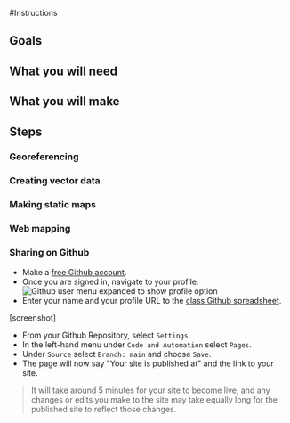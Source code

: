 #Instructions

## Goals

## What you will need

## What you will make

## Steps

### Georeferencing

### Creating vector data

### Making static maps

### Web mapping

### Sharing on Github
- Make a [free Github account](https://github.com/signup?ref_cta=Sign+up&ref_loc=header+logged+out&ref_page=%2F&source=header-home). 
- Once you are signed in, navigate to your profile. 
![Github user menu expanded to show profile option](1.png)
- Enter your name and your profile URL to the [class Github spreadsheet](https://docs.google.com/spreadsheets/d/1eSAMFp3eQKDMFo7ClKtM-XN5YVKjWVqlEliG9B2fbDw/edit?usp=sharing).


[screenshot]
- From your Github Repository, select `Settings`.
- In the left-hand menu under `Code and Automation` select `Pages`.
- Under `Source` select `Branch: main` and choose `Save`.
- The page will now say "Your site is published at" and the link to your site.
> It will take around 5 minutes for your site to become live, and any changes or edits you make to the site may take equally long for the published site to reflect those changes.